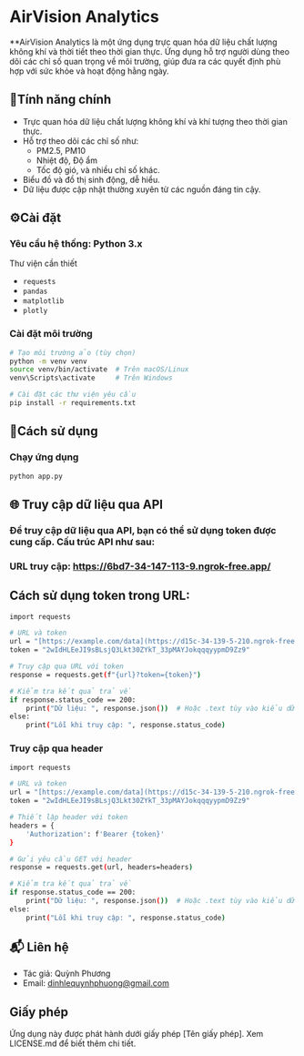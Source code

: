 # AirVision Analytics

**AirVision Analytics là một ứng dụng trực quan hóa dữ liệu chất lượng không khí và thời tiết theo thời gian thực. Ứng dụng hỗ trợ người dùng theo dõi các chỉ số quan trọng về môi trường, giúp đưa ra các quyết định phù hợp với sức khỏe và hoạt động hằng ngày.

## 🎯Tính năng chính
- Trực quan hóa dữ liệu chất lượng không khí và khí tượng theo thời gian thực.
- Hỗ trợ theo dõi các chỉ số như:
  + PM2.5, PM10
  + Nhiệt độ, Độ ẩm
  + Tốc độ gió, và nhiều chỉ số khác.
- Biểu đồ và đồ thị sinh động, dễ hiểu.
- Dữ liệu được cập nhật thường xuyên từ các nguồn đáng tin cậy.

## ⚙️Cài đặt

### Yêu cầu hệ thống: Python 3.x
Thư viện cần thiết
   - `requests`
   - `pandas`
   - `matplotlib`
   - `plotly`

### Cài đặt môi trường

```bash
# Tạo môi trường ảo (tùy chọn)
python -m venv venv
source venv/bin/activate  # Trên macOS/Linux
venv\Scripts\activate     # Trên Windows

# Cài đặt các thư viện yêu cầu
pip install -r requirements.txt
```
## 🚀Cách sử dụng
### Chạy ứng dụng
```bash
python app.py
```

## 🌐 Truy cập dữ liệu qua API
### Để truy cập dữ liệu qua API, bạn có thể sử dụng token được cung cấp. Cấu trúc API như sau:

### URL truy cập: https://6bd7-34-147-113-9.ngrok-free.app/

## Cách sử dụng token trong URL:
``` bash
import requests

# URL và token
url = "[https://example.com/data](https://d15c-34-139-5-210.ngrok-free.app/)"
token = "2wIdHLEeJI9sBLsjQ3Lkt30ZYkT_33pMAYJokqqqyypmD9Zz9"

# Truy cập qua URL với token
response = requests.get(f"{url}?token={token}")

# Kiểm tra kết quả trả về
if response.status_code == 200:
    print("Dữ liệu: ", response.json())  # Hoặc .text tùy vào kiểu dữ liệu trả về
else:
    print("Lỗi khi truy cập: ", response.status_code)
```
### Truy cập qua header
``` bash
import requests

# URL và token
url = "[https://example.com/data](https://d15c-34-139-5-210.ngrok-free.app/)"
token = "2wIdHLEeJI9sBLsjQ3Lkt30ZYkT_33pMAYJokqqqyypmD9Zz9"

# Thiết lập header với token
headers = {
    'Authorization': f'Bearer {token}'
}

# Gửi yêu cầu GET với header
response = requests.get(url, headers=headers)

# Kiểm tra kết quả trả về
if response.status_code == 200:
    print("Dữ liệu: ", response.json())  # Hoặc .text tùy vào kiểu dữ liệu trả về
else:
    print("Lỗi khi truy cập: ", response.status_code)
```
## 📬 Liên hệ
- Tác giả: Quỳnh Phương
- Email: dinhlequynhphuong@gmail.com

## Giấy phép
Ứng dụng này được phát hành dưới giấy phép [Tên giấy phép]. Xem LICENSE.md để biết thêm chi tiết.
